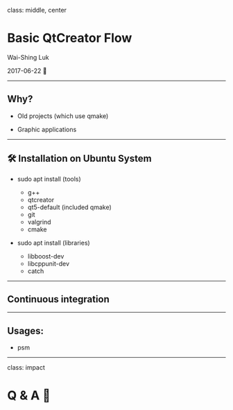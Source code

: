 class: middle, center

# Basic QtCreator Flow

Wai-Shing Luk

2017-06-22 📅

---

## Why?

- Old projects (which use qmake)

- Graphic applications

---

## 🛠️ Installation on Ubuntu System

- sudo apt install (tools)

  - g++
  - qtcreator
  - qt5-default (included qmake)
  - git
  - valgrind
  - cmake

- sudo apt install (libraries)
  - libboost-dev
  - libcppunit-dev
  - catch

---

## Continuous integration

---

## Usages:

- psm

---

class: impact

# Q & A 🎤
